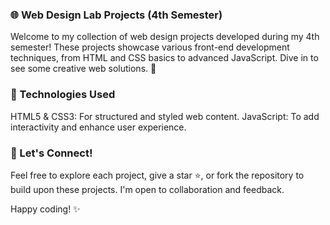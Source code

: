 ### 🌐 Web Design Lab Projects (4th Semester)
Welcome to my collection of web design projects developed during my 4th semester! These projects showcase various front-end development techniques, from HTML and CSS basics to advanced JavaScript. Dive in to see some creative web solutions. 🚀

### 🚀 Technologies Used
HTML5 & CSS3: For structured and styled web content.
JavaScript: To add interactivity and enhance user experience.

### 🌱 Let's Connect!
Feel free to explore each project, give a star ⭐, or fork the repository to build upon these projects. I'm open to collaboration and feedback. 

Happy coding! ✨
